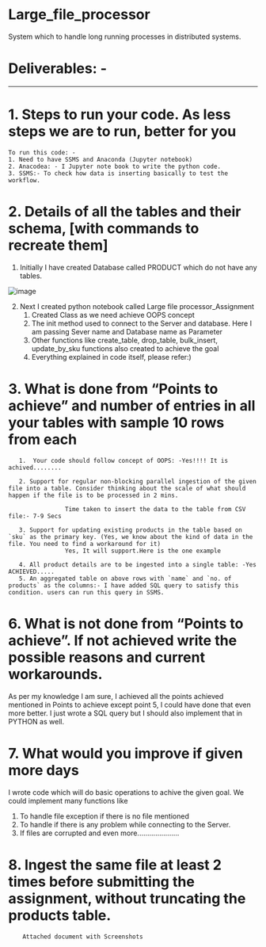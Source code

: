 # Large_file_processor
System which to handle long running processes in distributed systems.

# Deliverables: -
----------------
# 1. Steps to run your code. As less steps we are to run, better for you 
    To run this code: -
    1. Need to have SSMS and Anaconda (Jupyter notebook)
    2. Anacodea: - I Jupyter note book to write the python code.
    3. SSMS:- To check how data is inserting basically to test the workflow.
    
    
# 2. Details of all the tables and their schema, [with commands to recreate them]
   
   1. Initially I have created Database called PRODUCT which do not have any tables.
   
   
   
   ![image](https://user-images.githubusercontent.com/31444645/114305778-3b742880-9af7-11eb-84d5-ba8a5c30cfc1.png)
   
   
   
   2. Next I created python notebook called Large file processor_Assignment  
       1. Created Class as we need achieve OOPS concept
       2. The init method used to connect to the Server and database. Here I am passing Sever name and Database name as Parameter
       3. Other functions like create_table, drop_table, bulk_insert, update_by_sku functions also created to achieve the goal
       4. Everything explained in code itself, please refer:)

   
# 3. What is done from “Points to achieve” and number of entries in all your tables with sample 10 rows from each
       1.  Your code should follow concept of OOPS: -Yes!!!! It is achived........
       
       2. Support for regular non-blocking parallel ingestion of the given file into a table. Consider thinking about the scale of what should happen if the file is to be processed in 2 mins.

                    Time taken to insert the data to the table from CSV file:- 7-9 Secs
        
       3. Support for updating existing products in the table based on `sku` as the primary key. (Yes, we know about the kind of data in the file. You need to find a workaround for it)
                    Yes, It will support.Here is the one example
                   
       4. All product details are to be ingested into a single table: -Yes ACHIEVED.....
       5. An aggregated table on above rows with `name` and `no. of products` as the columns:- I have added SQL query to satisfy this condition. users can run this query in SSMS. 

# 6. What is not done from “Points to achieve”. If not achieved write the possible reasons and current workarounds.
  As per my knowledge I am sure, I achieved all the points achieved mentioned in Points to achieve except point 5, I could have done that even more better.
  I just wrote a SQL query but I should also implement that in PYTHON as well.
  
# 7. What would you improve if given more days

   I wrote code which will do basic operations to achive the given goal. We could implement many functions like
   1. To handle file exception if there is no file mentioned
   2. To handle if there is any problem while connecting to the Server.
   3. If files are corrupted and even more.....................

# 8. Ingest the same file at least 2 times before submitting the assignment, without truncating the products table. 

        Attached document with Screenshots
 

   

